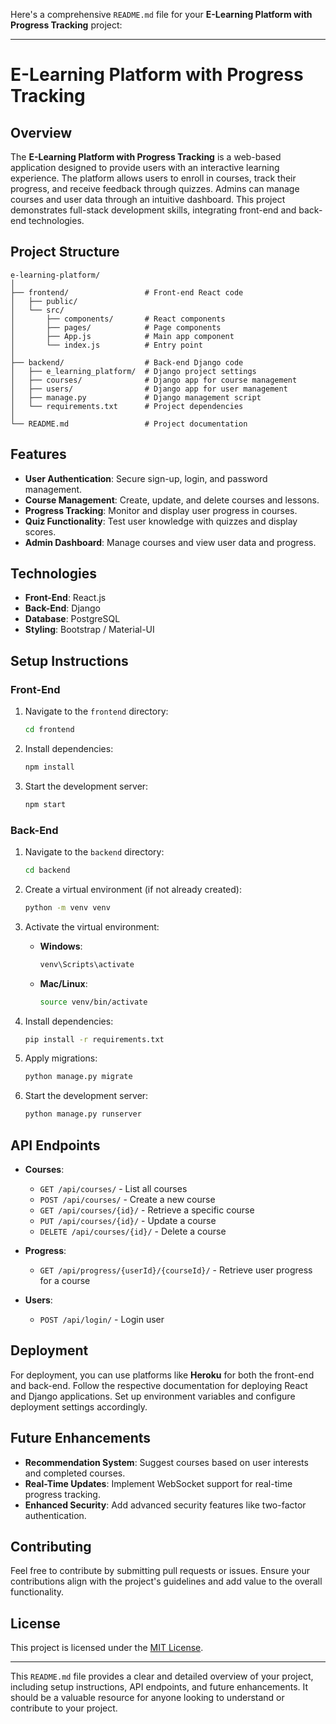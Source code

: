 Here's a comprehensive `README.md` file for your **E-Learning Platform with Progress Tracking** project:

---

# E-Learning Platform with Progress Tracking

## Overview

The **E-Learning Platform with Progress Tracking** is a web-based application designed to provide users with an interactive learning experience. The platform allows users to enroll in courses, track their progress, and receive feedback through quizzes. Admins can manage courses and user data through an intuitive dashboard. This project demonstrates full-stack development skills, integrating front-end and back-end technologies.

## Project Structure

```
e-learning-platform/
│
├── frontend/                 # Front-end React code
│   ├── public/
│   └── src/
│       ├── components/       # React components
│       ├── pages/            # Page components
│       ├── App.js            # Main app component
│       └── index.js          # Entry point
│
├── backend/                  # Back-end Django code
│   ├── e_learning_platform/  # Django project settings
│   ├── courses/              # Django app for course management
│   ├── users/                # Django app for user management
│   ├── manage.py             # Django management script
│   └── requirements.txt      # Project dependencies
│
└── README.md                 # Project documentation
```

## Features

- **User Authentication**: Secure sign-up, login, and password management.
- **Course Management**: Create, update, and delete courses and lessons.
- **Progress Tracking**: Monitor and display user progress in courses.
- **Quiz Functionality**: Test user knowledge with quizzes and display scores.
- **Admin Dashboard**: Manage courses and view user data and progress.

## Technologies

- **Front-End**: React.js
- **Back-End**: Django
- **Database**: PostgreSQL
- **Styling**: Bootstrap / Material-UI

## Setup Instructions

### Front-End

1. Navigate to the `frontend` directory:
   ```bash
   cd frontend
   ```

2. Install dependencies:
   ```bash
   npm install
   ```

3. Start the development server:
   ```bash
   npm start
   ```

### Back-End

1. Navigate to the `backend` directory:
   ```bash
   cd backend
   ```

2. Create a virtual environment (if not already created):
   ```bash
   python -m venv venv
   ```

3. Activate the virtual environment:
   - **Windows**:
     ```bash
     venv\Scripts\activate
     ```
   - **Mac/Linux**:
     ```bash
     source venv/bin/activate
     ```

4. Install dependencies:
   ```bash
   pip install -r requirements.txt
   ```

5. Apply migrations:
   ```bash
   python manage.py migrate
   ```

6. Start the development server:
   ```bash
   python manage.py runserver
   ```

## API Endpoints

- **Courses**:
  - `GET /api/courses/` - List all courses
  - `POST /api/courses/` - Create a new course
  - `GET /api/courses/{id}/` - Retrieve a specific course
  - `PUT /api/courses/{id}/` - Update a course
  - `DELETE /api/courses/{id}/` - Delete a course

- **Progress**:
  - `GET /api/progress/{userId}/{courseId}/` - Retrieve user progress for a course

- **Users**:
  - `POST /api/login/` - Login user

## Deployment

For deployment, you can use platforms like **Heroku** for both the front-end and back-end. Follow the respective documentation for deploying React and Django applications. Set up environment variables and configure deployment settings accordingly.

## Future Enhancements

- **Recommendation System**: Suggest courses based on user interests and completed courses.
- **Real-Time Updates**: Implement WebSocket support for real-time progress tracking.
- **Enhanced Security**: Add advanced security features like two-factor authentication.

## Contributing

Feel free to contribute by submitting pull requests or issues. Ensure your contributions align with the project's guidelines and add value to the overall functionality.

## License

This project is licensed under the [MIT License](LICENSE).

---

This `README.md` file provides a clear and detailed overview of your project, including setup instructions, API endpoints, and future enhancements. It should be a valuable resource for anyone looking to understand or contribute to your project.